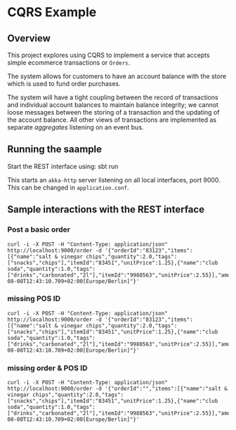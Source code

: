 # CQRS Example

## Overview

This project explores using CQRS to implement a service that accepts simple ecommerce transactions or `Orders`.
 
 The system allows for customers to have an account balance with the store which is used to fund order purchases.
 
 The system will have a tight coupling between the record of transactions and individual account balances to maintain 
 balance integrity; we cannot loose messages between the storing of a transaction and the updating of the account balance.
 All other views of transactions are implemented as separate _aggregates_ listening on an event bus.

## Running the saample
Start the REST interface using:
    sbt run
    
This starts an `akka-http` server listening on all local interfaces, port 9000. This can be changed in `application.conf`.

## Sample interactions with the REST interface

### Post a basic order
    curl -i -X POST -H "Content-Type: application/json" http://localhost:9000/order -d '{"orderId":"83123","items":[{"name":"salt & vinegar chips","quantity":2.0,"tags":["snacks","chips"],"itemId":"83451","unitPrice":1.25},{"name":"club soda","quantity":1.0,"tags":["drinks","carbonated","2l"],"itemId":"9988563","unitPrice":2.55}],"amount":4.75,"posId":"145a","customerId":"8300","taxAmount":0.0,"date":"2017-08-08T12:43:10.709+02:00[Europe/Berlin]"}'


### missing POS ID
    curl -i -X POST -H "Content-Type: application/json" http://localhost:9000/order -d '{"orderId":"83123","items":[{"name":"salt & vinegar chips","quantity":2.0,"tags":["snacks","chips"],"itemId":"83451","unitPrice":1.25},{"name":"club soda","quantity":1.0,"tags":["drinks","carbonated","2l"],"itemId":"9988563","unitPrice":2.55}],"amount":4.75,"posId":"","customerId":"8300","taxAmount":0.0,"date":"2017-08-08T12:43:10.709+02:00[Europe/Berlin]"}'

### missing order & POS ID
    curl -i -X POST -H "Content-Type: application/json" http://localhost:9000/order -d '{"orderId":"","items":[{"name":"salt & vinegar chips","quantity":2.0,"tags":["snacks","chips"],"itemId":"83451","unitPrice":1.25},{"name":"club soda","quantity":1.0,"tags":["drinks","carbonated","2l"],"itemId":"9988563","unitPrice":2.55}],"amount":4.75,"posId":"","customerId":"8300","taxAmount":0.0,"date":"2017-08-08T12:43:10.709+02:00[Europe/Berlin]"}'
